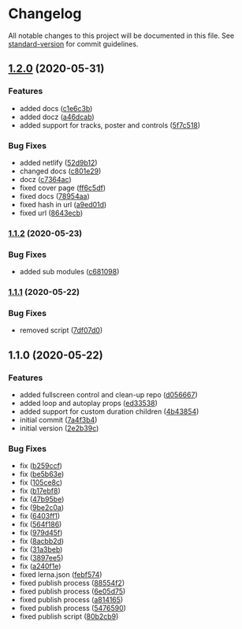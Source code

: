 # Changelog

All notable changes to this project will be documented in this file. See [standard-version](https://github.com/conventional-changelog/standard-version) for commit guidelines.

## [1.2.0](https://github.com/Naimikan/react-trailer/compare/v1.1.2...v1.2.0) (2020-05-31)


### Features

* added docs ([c1e6c3b](https://github.com/Naimikan/react-trailer/commit/c1e6c3b3ef0b901de33a6e665ecc52dfa75a1074))
* added docz ([a46dcab](https://github.com/Naimikan/react-trailer/commit/a46dcabf21c4a28e0fec6900fd5143e3ac90678f))
* added support for tracks, poster and controls ([5f7c518](https://github.com/Naimikan/react-trailer/commit/5f7c5185d217ef29ace2ae80c37821a10b08cd03))


### Bug Fixes

* added netlify ([52d9b12](https://github.com/Naimikan/react-trailer/commit/52d9b12405bdd25417d9b0c3bbd11f46ed553c98))
* changed docs ([c801e29](https://github.com/Naimikan/react-trailer/commit/c801e292273c65e73c75e8f1e035555379107575))
* docz ([c7364ac](https://github.com/Naimikan/react-trailer/commit/c7364ac2474bab538cddd8ae96df76fd785af87c))
* fixed cover page ([ff6c5df](https://github.com/Naimikan/react-trailer/commit/ff6c5df50d832121279aeb328823f99492454afb))
* fixed docs ([78954aa](https://github.com/Naimikan/react-trailer/commit/78954aa658c09117e4d9a622caa907cce5a1dc83))
* fixed hash in url ([a9ed01d](https://github.com/Naimikan/react-trailer/commit/a9ed01d2b67560407c61d6675cc3675af096cfce))
* fixed url ([8643ecb](https://github.com/Naimikan/react-trailer/commit/8643ecb4cc8e408df2ecfff73bd1155201f5362d))

### [1.1.2](https://github.com/Naimikan/react-trailer/compare/v1.1.1...v1.1.2) (2020-05-23)


### Bug Fixes

* added sub modules ([c681098](https://github.com/Naimikan/react-trailer/commit/c6810981baf198f4b2c951c1fc95ca46ad840014))

### [1.1.1](https://github.com/Naimikan/react-trailer/compare/v1.1.0...v1.1.1) (2020-05-22)


### Bug Fixes

* removed script ([7df07d0](https://github.com/Naimikan/react-trailer/commit/7df07d0878129a7c7158d6cc26649595eb4e098d))

## 1.1.0 (2020-05-22)


### Features

* added fullscreen control and clean-up repo ([d056667](https://github.com/Naimikan/react-trailer/commit/d056667aec9f494423ed51fbeef35cb6f5159345))
* added loop and autoplay props ([ed33538](https://github.com/Naimikan/react-trailer/commit/ed33538d8108e2652e7c0a99aaf4888fdd9496a0))
* added support for custom duration children ([4b43854](https://github.com/Naimikan/react-trailer/commit/4b43854fba4499c53828bb1a3548d532d36da5e9))
* initial commit ([7a4f3b4](https://github.com/Naimikan/react-trailer/commit/7a4f3b4becb101048f72bcd657aa7420d95158e2))
* initial version ([2e2b39c](https://github.com/Naimikan/react-trailer/commit/2e2b39cad998a802996ea4a8d78d01eceeb40f57))


### Bug Fixes

* fix ([b259ccf](https://github.com/Naimikan/react-trailer/commit/b259ccfb00c113c06f949e8107628970462ed839))
* fix ([be5b63e](https://github.com/Naimikan/react-trailer/commit/be5b63e3e75688c00051bdf841983b8e1e02f0c7))
* fix ([105ce8c](https://github.com/Naimikan/react-trailer/commit/105ce8c52cdb1200f91cbba12b97985370247f63))
* fix ([b17ebf8](https://github.com/Naimikan/react-trailer/commit/b17ebf8b4fa1f92313100fe6ae32874d5f274814))
* fix ([47b95be](https://github.com/Naimikan/react-trailer/commit/47b95becf457c1857e8b7e32162b27c9e04fb034))
* fix ([9be2c0a](https://github.com/Naimikan/react-trailer/commit/9be2c0a707bc698a00b8d961f1fb112aa5ae62df))
* fix ([6403ff1](https://github.com/Naimikan/react-trailer/commit/6403ff1474b4b73b0dd0d6cebb9f8786a68a89a7))
* fix ([564f186](https://github.com/Naimikan/react-trailer/commit/564f186598900fc2eb07e77b25664b6ed55c6d93))
* fix ([979d45f](https://github.com/Naimikan/react-trailer/commit/979d45f660588ab63ef535e402ce237ead010907))
* fix ([8acbb2d](https://github.com/Naimikan/react-trailer/commit/8acbb2d14c5d4f52a5ba086a0dd9faec1a69063f))
* fix ([31a3beb](https://github.com/Naimikan/react-trailer/commit/31a3beb515e59f9e8bf72b3c85b1261ad90048a9))
* fix ([3897ee5](https://github.com/Naimikan/react-trailer/commit/3897ee5289d5fc8357faaa376149d02402cf287b))
* fix ([a240f1e](https://github.com/Naimikan/react-trailer/commit/a240f1e76756ce2ebb6d9a58f3bf2d95b6454e32))
* fixed lerna.json ([febf574](https://github.com/Naimikan/react-trailer/commit/febf574dd5c149cf9c7ebcdc2bccc9171526d866))
* fixed publish process ([88554f2](https://github.com/Naimikan/react-trailer/commit/88554f2979b0f5a42306d01d2300f6be3ad0f220))
* fixed publish process ([6e05d75](https://github.com/Naimikan/react-trailer/commit/6e05d75959fff30d1dd7532a7768b02bf32cca6d))
* fixed publish process ([a814165](https://github.com/Naimikan/react-trailer/commit/a814165293fa1640fdab39afd61cfaaf4a6b60c4))
* fixed publish process ([5476590](https://github.com/Naimikan/react-trailer/commit/547659075ab2e5651c430f5c8e159e4cc224c9c4))
* fixed publish script ([80b2cb9](https://github.com/Naimikan/react-trailer/commit/80b2cb95f28e3d2e67474b6c17a107546d1da510))
